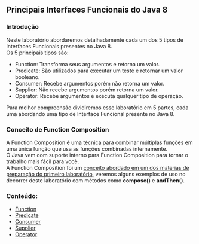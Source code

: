 ## Principais Interfaces Funcionais do Java 8

### Introdução
Neste laboratório abordaremos detalhadamente cada um dos 5 tipos de Interfaces Funcionais presentes no Java 8.<br/>
Os 5 principais tipos são:
 * Function: Transforma seus argumentos e retorna um valor.
 * Predicate: São utilizados para executar um teste e retornar um valor booleano.
 * Consumer: Recebe argumentos porém não retorna um valor.
 * Supplier: Não recebe argumentos porém retorna um valor.
 * Operator: Recebe argumentos e executa qualquer tipo de operação.

Para melhor compreensão dividiremos esse laboratório em 5 partes, cada uma abordando uma tipo de Interface Funcional presente no Java 8.

### Conceito de Function Composition
A Function Composition é uma técnica para combinar múltiplas funções em uma única função que usa as funções combinadas internamente.<br/>
O Java vem com suporte interno para Function Composition para tornar o trabalho mais fácil para você.<br/>
A Function Composition foi um [conceito abordado em um dos materias de preparação do primeiro laboratório](https://medium.com/labs-olx-brasil/programa%C3%A7%C3%A3o-funcional-vis%C3%A3o-geral-59ebdb4be244), veremos alguns exemplos de uso no decorrer deste laboratório com métodos como **compose()** e **andThen()**.

  
### Conteúdo:
 * [Function]()
 * [Predicate]()
 * [Consumer]()
 * [Supplier]()
 * [Operator]()